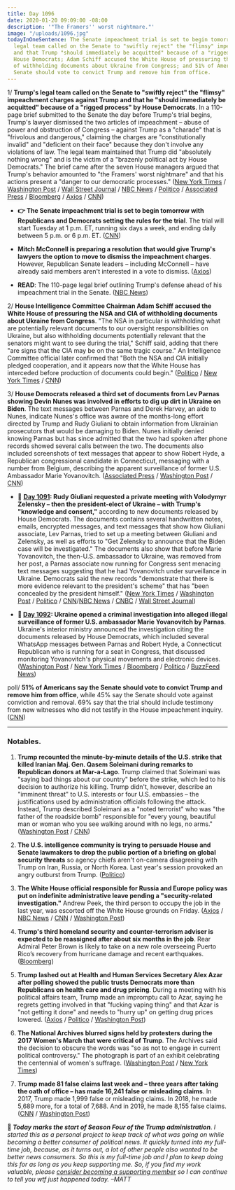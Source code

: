 ```yaml
---
title: Day 1096
date: 2020-01-20 09:09:00 -08:00
description: '"The Framers'' worst nightmare."'
image: "/uploads/1096.jpg"
todayInOneSentence: The Senate impeachment trial is set to begin tomorrow; Trump's
  legal team called on the Senate to "swiftly reject" the "flimsy" impeachment charges
  and that Trump "should immediately be acquitted" because of a "rigged process" by
  House Democrats; Adam Schiff accused the White House of pressuring the NSA and CIA
  of withholding documents about Ukraine from Congress; and 51% of Americans say the
  Senate should vote to convict Trump and remove him from office.
---
```


1/ **Trump's legal team called on the Senate to "swiftly reject" the "flimsy" impeachment charges against Trump and that he "should immediately be acquitted" because of a "rigged process" by House Democrats**. In a 110-page brief submitted to the Senate the day before Trump's trial begins, Trump's lawyer dismissed the two articles of impeachment – abuse of power and obstruction of Congress – against Trump as a "charade" that is "frivolous and dangerous," claiming the charges are "constitutionally invalid" and "deficient on their face" because they don't involve any violations of law. The legal team maintained that Trump did "absolutely nothing wrong" and is the victim of a "brazenly political act by House Democrats." The brief came after the seven House managers argued that Trump's behavior amounted to "the Framers' worst nightmare" and that his actions present a "danger to our democratic processes." ([New York Times](https://www.nytimes.com/2020/01/20/us/politics/trump-legal-team-asks-senate-for-speedy-acquittal-in-impeachment-trial.html) / [Washington Post](https://www.washingtonpost.com/politics/in-impeachment-brief-white-house-to-urge-swift-senate-acquittal-of-trump/2020/01/20/76283aac-3b8f-11ea-8872-5df698785a4e_story.html) / [Wall Street Journal](https://www.wsj.com/articles/white-house-calls-impeachment-charges-frivolous-and-dangerous-in-legal-brief-11579541826) / [NBC News](https://www.nbcnews.com/politics/trump-impeachment-inquiry/trump-s-legal-team-calls-impeachment-articles-affront-constitution-urges-n1118861) / [Politico](https://www.politico.com/news/2020/01/18/trump-impeachment-response-house-charges-100791) / [Associated Press](https://apnews.com/2c79655e468cc949917f57c085d6bba7) / [Bloomberg](https://www.bloomberg.com/news/articles/2020-01-20/trump-lawyers-say-ouster-from-office-would-violate-constitution) / [Axios](https://www.axios.com/trump-impeachment-trial-defense-brief-770ed7f5-e989-46b7-ab90-1bdbeaf813fc.html) / [CNN](https://www.cnn.com/2020/01/20/politics/donald-trump-impeachment-response/index.html))

* **👉 The Senate impeachment trial is set to begin tomorrow with Republicans and Democrats setting the rules for the trial**. The trial will start Tuesday at 1 p.m. ET, running six days a week, and ending daily between 5 p.m. or 6 p.m. ET. ([CNN](https://www.cnn.com/2020/01/20/politics/impeachment-watch-january-19/index.html))

* **Mitch McConnell is preparing a resolution that would give Trump's lawyers the option to move to dismiss the impeachment charges**. However, Republican Senate leaders – including McConnell – have already said members aren't interested in a vote to dismiss. ([Axios](https://www.axios.com/draft-mcconnell-rules-vote-dismiss-impeachment-trump-d381f127-56a8-49a5-81a5-638e52cbdf14.html))

* **READ**: The 110-page legal brief outlining Trump's defense ahead of his impeachment trial in the Senate. ([NBC News](https://www.nbcnews.com/politics/trump-impeachment-inquiry/trump-s-defense-read-full-text-legal-brief-ahead-senate-n1118876))

2/ **House Intelligence Committee Chairman Adam Schiff accused the White House of pressuring the NSA and CIA of withholding documents about Ukraine from Congress**. "The NSA in particular is withholding what are potentially relevant documents to our oversight responsibilities on Ukraine, but also withholding documents potentially relevant that the senators might want to see during the trial," Schiff said, adding that there "are signs that the CIA may be on the same tragic course." An Intelligence Committee official later confirmed that "Both the NSA and CIA initially pledged cooperation, and it appears now that the White House has interceded before production of documents could begin." ([Politico](https://www.politico.com/news/2020/01/19/adam-schiff-nsa-cia-ukraine-info-100952) / [New York Times](https://www.nytimes.com/2020/01/19/us/politics/democrats-seek-testimony-impeachment.html) / [CNN](https://www.cnn.com/2020/01/19/politics/adam-schiff-ukraine-documents-congress-withholding/index.html))

3/ **House Democrats released a third set of documents from Lev Parnas showing Devin Nunes was involved in efforts to dig up dirt in Ukraine on Biden**. The text messages between Parnas and Derek Harvey, an aide to Nunes, indicate Nunes's office was aware of the months-long effort directed by Trump and Rudy Giuliani to obtain information from Ukrainian prosecutors that would be damaging to Biden. Nunes initially denied knowing Parnas but has since admitted that the two had spoken after phone records showed several calls between the two. The documents also included screenshots of text messages that appear to show Robert Hyde, a Republican congressional candidate in Connecticut, messaging with a number from Belgium, describing the apparent surveillance of former U.S. Ambassador Marie Yovanovitch. ([Associated Press](https://apnews.com/6305f2fe649ba580d718aac2a8cbe50e) / [Washington Post](https://www.washingtonpost.com/national-security/nunes-aide-communicated-with-parnas-about-ukraine-campaign-messages-show/2020/01/17/398ea1f6-3984-11ea-a01d-b7cc8ec1a85d_story.html) / [CNN](https://www.cnn.com/2020/01/17/politics/lev-parnas-documents-january-17/index.html))

* 📌 **[Day 1091](https://whatthefuckjusthappenedtoday.com/2020/01/15/day-1091/#2-rudy-giuliani-requested-a-private): Rudy Giuliani requested a private meeting with Volodymyr Zelensky – then the president-elect of Ukraine – with Trump's "knowledge and consent,"** according to new documents released by House Democrats. The documents contains several handwritten notes, emails, encrypted messages, and text messages that show how Giuliani associate, Lev Parnas, tried to set up a meeting between Giuliani and Zelensky, as well as efforts to "Get Zelensky to announce that the Biden case will be investigated." The documents also show that before Marie Yovanovitch, the then-U.S. ambassador to Ukraine, was removed from her post, a Parnas associate now running for Congress sent menacing text messages suggesting that he had Yovanovitch under surveillance in Ukraine. Democrats said the new records "demonstrate that there is more evidence relevant to the president's scheme" that has "been concealed by the president himself." ([New York Times](https://www.nytimes.com/2020/01/14/us/politics/trump-impeachment-articles.html) / [Washington Post](https://www.washingtonpost.com/politics/ukraine-prosecutor-offered-information-related-to-biden-in-exchange-for-ambassadors-ouster-newly-released-materials-show/2020/01/14/cc45d19e-371e-11ea-9541-9107303481a4_story.html) / [Politico](https://www.politico.com/news/2020/01/14/house-dems-release-new-impeachment-evidence-related-to-indicted-giuliani-associate-098854) / [CNN](https://www.cnn.com/2020/01/14/politics/lev-parnas-documents-house-investigators/index.html)/[NBC News](https://www.nbcnews.com/politics/trump-impeachment-inquiry/giuliani-sought-private-meeting-ukrainian-president-documents-show-n1115691) / [CNBC](https://www.cnbc.com/2020/01/14/trump-impeachment-evidence-giuliani-requested-meeting-with-ukraine-president.html) / [Wall Street Journal](https://www.wsj.com/articles/new-documents-from-giuliani-associate-parnas-submitted-for-impeachment-trial-11579048547))

* **📌 [Day 1092](https://whatthefuckjusthappenedtoday.com/2020/01/16/day-1092/#ukraine-opened-a-criminal-investigat): Ukraine opened a criminal investigation into alleged illegal surveillance of former U.S. ambassador Marie Yovanovitch by Parnas**. Ukraine's interior ministry announced the investigation citing the documents released by House Democrats, which included several WhatsApp messages between Parnas and Robert Hyde, a Connecticut Republican who is running for a seat in Congress, that discussed monitoring Yovanovitch's physical movements and electronic devices. ([Washington Post](https://www.washingtonpost.com/world/europe/ukraine-opens-probe-into-possible-surveillance-of-us-ambassador-yovanovitch/2020/01/16/a5ae3e82-3862-11ea-a1ff-c48c1d59a4a1_story.html) / [New York Times](https://www.nytimes.com/2020/01/16/world/europe/ukraine-yovanovitch-investigation.html) / [Bloomberg](https://www.bloomberg.com/news/articles/2020-01-16/ukraine-probes-alleged-yovanovitch-surveillance-and-burisma-hack) / [Politico](https://www.politico.eu/article/ukraine-probes-possible-surveillance-of-us-ambassador/) / [BuzzFeed News](https://www.buzzfeednews.com/article/christopherm51/ukraine-impeachment-lev-parnas-marie-yovanovitch))

poll/ **51% of Americans say the Senate should vote to convict Trump and remove him from office**, while 45% say the Senate should vote against conviction and removal. 69% say that the trial should include testimony from new witnesses who did not testify in the House impeachment inquiry. ([CNN](https://www.cnn.com/2020/01/20/politics/cnn-poll-trump-impeachment/index.html))

---

### Notables.

1. **Trump recounted the minute-by-minute details of the U.S. strike that killed Iranian Maj. Gen. Qasem Soleimani during remarks to Republican donors at Mar-a-Lago**. Trump claimed that Soleimani was "saying bad things about our country" before the strike, which led to his decision to authorize his killing. Trump didn't, however, describe an "imminent threat" to U.S. interests or four U.S. embassies – the justifications used by administration officials following the attack. Instead, Trump described Soleimani as a "noted terrorist" who was "the father of the roadside bomb" responsible for "every young, beautiful man or woman who you see walking around with no legs, no arms." ([Washington Post](https://www.washingtonpost.com/politics/trump-privately-detailed-the-soleimani-airstrike-to-donors-at-mar-a-lago-fundraiser/2020/01/18/ab0c2414-3a03-11ea-bb7b-265f4554af6d_story.html) / [CNN](https://www.cnn.com/2020/01/18/politics/trump-soleimani-details-mar-a-lago/index.html))

2. **The U.S. intelligence community is trying to persuade House and Senate lawmakers to drop the public portion of a briefing on global security threats** so agency chiefs aren't on-camera disagreeing with Trump on Iran, Russia, or North Korea. Last year's session provoked an angry outburst from Trump. ([Politico](https://www.politico.com/news/2020/01/15/intel-agencies-threats-hearing-trump-099494))

3. **The White House official responsible for Russia and Europe policy was put on indefinite administrative leave pending a "security-related investigation."** Andrew Peek, the third person to occupy the job in the last year, was escorted off the White House grounds on Friday. ([Axios](https://www.axios.com/nsc-official-on-leave-investigation-2a5bd356-0927-46e1-b175-8a0a45877461.html) / [NBC News](https://www.nbcnews.com/politics/national-security/white-house-s-top-russia-official-put-leave-pending-investigation-n1118641) / [CNN](https://www.cnn.com/2020/01/19/politics/nsc-senior-director-administrative-leave/index.html) / [Washington Post](https://www.washingtonpost.com/politics/top-national-security-council-official-placed-on-leave-pending-security-investigation/2020/01/19/5800f2f8-3b03-11ea-b90d-5652806c3b3a_story.html))

4. **Trump's third homeland security and counter-terrorism adviser is expected to be reassigned after about six months in the job**. Rear Admiral Peter Brown is likely to take on a new role overseeing Puerto Rico’s recovery from hurricane damage and recent earthquakes. ([Bloomberg](https://www.bloomberg.com/news/articles/2020-01-19/white-house-homeland-security-adviser-being-shifted-out-of-job))

5. **Trump lashed out at Health and Human Services Secretary Alex Azar after polling showed the public trusts Democrats more than Republicans on health care and drug pricing**. During a meeting with his political affairs team, Trump made an impromptu call to Azar, saying he regrets getting involved in that "fucking vaping thing" and that Azar is "not getting it done" and needs to "hurry up" on getting drug prices lowered. ([Axios](https://www.axios.com/trump-hhs-azar-vaping-policy-14475d0f-07db-4e33-ac25-b512562ab419.html) / [Politico](https://www.politico.com/news/2020/01/17/trump-berates-azar-over-bad-health-care-polling-100650) / [Washington Post](https://www.washingtonpost.com/politics/trump-lashes-out-at-hhs-secretary-after-briefing-shows-democrats-leading-on-health-care/2020/01/17/f6ad2eae-3972-11ea-bf30-ad313e4ec754_story.html))

6. **The National Archives blurred signs held by protesters during the 2017 Women's March that were critical of Trump**. The Archives said the decision to obscure the words was "so as not to engage in current political controversy." The photograph is part of an exhibit celebrating the centennial of women's suffrage. ([Washington Post](https://www.washingtonpost.com/local/national-archives-exhibit-blurs-images-critical-of-president-trump/2020/01/17/71d8e80c-37e3-11ea-9541-9107303481a4_story.html) / [New York Times](https://www.nytimes.com/2020/01/18/us/national-archives-womens-march-images.html))

7. **Trump made 81 false claims last week and – three years after taking the  oath of office – has made 16,241 false or misleading claims**. In 2017, Trump made 1,999 false or misleading claims. In 2018, he made 5,689 more, for a total of 7,688. And in 2019, he made 8,155 false claims. ([CNN](https://www.cnn.com/2020/01/19/politics/fact-check-january-trump-81-false-claims-nato-iran-ethiopia-cancer/index.html) / [Washington Post](https://www.washingtonpost.com/politics/2020/01/20/president-trump-made-16241-false-or-misleading-claims-his-first-three-years/))

**👋 *Today marks the start of Season Four of the Trump administration***. *I started this as a personal project to keep track of what was going on while becoming a better consumer of political news. It quickly turned into my full-time job, because, as it turns out, a lot of other people also wanted to be better news consumers. So this is my full-time job and I plan to keep doing this for as long as you keep supporting me. So, if you find my work valuable, please [consider becoming a supporting member](https://whatthefuckjusthappenedtoday.com/membership/) so I can continue to tell you wtf just happened today. –MATT*